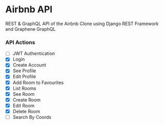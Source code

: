 # Airbnb API

REST & GraphQL API of the Airbnb Clone using Django REST Framework and Graphene GraphQL

### API Actions

- [ ] JWT Authentication
- [x] Login
- [x] Create Account
- [x] See Profile
- [x] Edit Profile
- [x] Add Room to Favourites
- [x] List Rooms
- [x] See Room
- [x] Create Room
- [x] Edit Room
- [x] Delete Room
- [ ] Search By Coords
